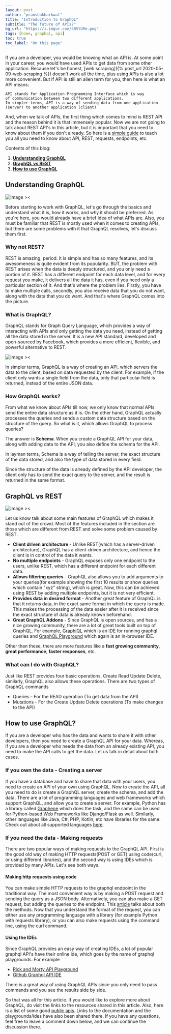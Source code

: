 ```yaml
---
layout: post
author: "pranshukharkwal"
title: "Introduction to GraphQL"
subtitle: "The future of APIs?"
bg_url: "https://i.imgur.com/4BVtURe.png"
tags: [home, graphql, api]
toc: true
toc_label: "On this page"
---
```


If you are a developer, you would be knowing what an API is. At some point in your career, you would have used APIs to get data from some other application. Because let's be honest, [web scraping]({% post_url 2020-05-09-web-scraping %}) doesn't work all the time, plus using APIs is also a lot more convenient.
But if API is still an alien term for you, then here is what an API means:

    API stands for Application Programming Interface which is way
    of communication between two different applications.
    In simpler terms, API is a way of sending data from one application (server) to another application (client)
And, when we talk of APIs, the first thing which comes to mind is REST API and the reason behind it is that immensely popular.
Now we are not going to talk about REST API's in this article, but it is important that you need to know about them if you don't already. So here is a [simple guide](https://www.smashingmagazine.com/2018/01/understanding-using-rest-api/) to teach you all you need to know about API, REST, requests, endpoints, etc.

Contents of this blog:

1. **[Understanding GraphQL](#understanding-graphql)**
2. **[GraphQL vs REST](#graphql-rest)**
3. **[How to use GraphQL](#using-graphql)**

<h2 id="understanding-graphql"> Understanding GraphQL </h2>

![image ><](https://cdn-media-1.freecodecamp.org/images/1*49DDRZhUWvVnH-QNHuSUSw.png)

Before starting to work with GraphQL, let's go through the basics and understand what it is, how it works, and why it should be preferred. As you're here, you would already have a brief idea of what APIs are. Also, you must be familiar that REST is mostly used when it comes to creating APIs, but there are some problems with it that GraphQL resolves, let's discuss them first.

### Why not REST?

REST is amazing, period. It is simple and has so many features, and its awesomeness is quite evident from its popularity.
BUT, the problem with REST arises when the data is deeply structured, and you only need a portion of it. REST has a different endpoint for each data level, and for every request you make, it delivers all the data it has, even if you need only a particular section of it.
And that's where the problem lies. Firstly, you have to make multiple calls, secondly, you also receive data that you do not want, along with the data that you do want.
And that's where GraphQL comes into the picture.

### What is GraphQL?

GraphQL stands for Graph Query Language, which provides a way of interacting with APIs and only getting the data you need, instead of getting all the data stored in the server.
It is a new API standard, developed and open-sourced by Facebook, which provides a more efficient, flexible, and powerful alternative to REST.

![image ><](https://cdn.netlify.com/ec285142a9a2373c8507849655fc0a6b03f88510/39b50/img/blog/graphql-post.png)

In simpler terms, GraphQL is a way of creating an API, which servers the data to the client, based on data requested by the client. For example, if the client only wants a single field from the data, only that particular field is returned, instead of the entire JSON data.

### How GraphQL works?

From what we know about APIs till now, we only know that normal APIs send the entire data structure as it is. On the other hand, GraphQL actually processes the queries and sends a custom data structure based on the structure of the query.
So what is it, which allows GraphQL to process queries?

The answer is **Schema**. When you create a GraphQL API for your data, along with adding data to the API, you also define the schema for the API.

In layman terms, Schema is a way of telling the server, the exact structure of the data stored, and also the type of data stored in every field.

Since the structure of the data is already defined by the API developer, the client only has to send the exact query to the server, and the result is returned in the same format.

<h2 id="graphql-rest"> GraphQL vs REST </h2>

![image ><](https://devopedia.org/images/article/147/8496.1558526064.jpg)

Let us know talk about some main features of GraphQL which makes it stand out of the crowd. Most of the features included in the section are those which are different from REST and solve some problem caused by REST.

- **Client driven architecture** - Unlike REST(which has a server-driven architecture), GraphQL has a client-driven architecture, and hence the client is in control of the data it wants.
- **No multiple endpoints** - GraphQL exposes only one endpoint to the users, unlike REST, which has a different endpoint for each different data.
- **Allows filtering queries** - GraphQL also allows you to add arguments to your queries(for example showing the first 10 results or show queries which contain "xyz" string), which is great. Now, this can be achieved using REST by adding multiple endpoints, but it is not very efficient.
- **Provides data in desired format** - Another great feature of GraphQL is that it returns data, in the exact same format in which the query is made. This makes the processing of the data easier after it is received since the exact structure of data is already known beforehand.
- **Great GraphQL Addons** - Since GraphQL is open sources, and has a nice growing community, there are a lot of great tools built on top of GraphQL. For example, [GraphiQL](https://github.com/graphql/graphiql) which is an IDE for running graphql queries and [GraphQL Playground](https://github.com/prisma-labs/graphql-playground) which again is an in-browser IDE.

Other than these, there are more features like a **fast growing community**, **great performance**,  **faster responses**, etc.

### What can I do with GraphQL?

Just like REST provides four basic operations, Create Read Update Delete, similarly, GraphQL also allows these operations.
There are two types of GraphQL commands

- Queries - For the READ operation (To get data from the API)
- Mutations - For the Create Update Delete operations (To make changes to the API)

<h2 id="using-graphql"> How to use GraphQL? </h2>

If you are a developer who has the data and wants to share it with other developers, then you need to create a GraphQL API for your data. Whereas, if you are a developer who needs the data from an already existing API, you need to make the API calls to get the data. Let us talk in detail about both cases.

### If you own the data - Creating a server

If you have a database and have to share that data with your users, you need to create an API of your own using GraphQL.
Now to create the API, all you need to do is create a GraphQL server, create the schema, and add the data. There are a lot of programming languages and web frameworks which support GraphQL, and allow you to create a server. For example, Python has a library called [Graphene](https://graphene-python.org/) which does the task, and the same can be used for Python-based Web Frameworks like Django/Flask as well.
Similarly, other languages like Java, C#, PHP, Kotlin, etc have libraries for the same. Check out about all supported languages [here](https://graphql.org/code/).

### If you need the data - Making requests

There are two popular ways of making requests to the GraphQL API. First is the good old way of making HTTP requests(POST or GET) using code(curl, or using different libraries), and the second way is using IDEs which is provided by many APIs. Let's see both ways.

#### Making http requests using code

You can make simple HTTP requests to the graphql endpoint in the traditional way. The most convenient way is by making a POST request and sending the query as a JSON body. Alternatively, you can also make a GET request, but adding the queries to the endpoint. This [article](https://www.apollographql.com/docs/apollo-server/v1/requests/) talks about both the methods.
Now that you understand the format of the request, you can either use any programming language with a library (for example Python with requests library), or you can also make requests using the command line, using the curl command.

#### Using the IDEs

Since GraphQL provides an easy way of creating IDEs, a lot of popular graphql API's have their online ide, which goes by the name of graphql playgrounds.
For example

- [Rick and Morty API Playground](https://rickandmortyapi.com/graphql/)
- [Github Graphql API IDE](https://developer.github.com/v4/explorer/)

There is a great way of using GraphQL APIs since you only need to pass commands and you see the results side by side.

So that was all for this article. If you would like to explore more about GraphQL, do visit the links to the resources shared in this article.
Also, here is a list of some good [public apis](https://github.com/APIs-guru/graphql-apis). Links to the documentation and the playgrounds/ides have also been shared there.
If you have any questions, feel free to leave a comment down below, and we can continue the discussion there.
